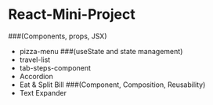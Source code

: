 # React-Mini-Project
###(Components, props, JSX)
- pizza-menu
###(useState and state management)
- travel-list 
- tab-steps-component
- Accordion
- Eat & Split Bill
###(Component, Composition, Reusability)
- Text Expander 
